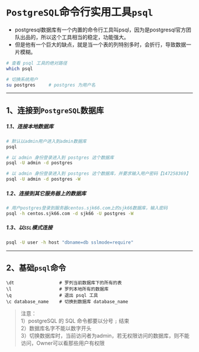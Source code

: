 # `PostgreSQL`命令行实用工具`psql`
- postgresql数据库有一个内置的命令行工具叫psql，因为是postgresql官方团队出品的，所以这个工具相当的稳定，功能强大。
- 但是他有一个巨大的缺点，就是当一个表的列特别多时，会折行，导致数据一片模糊。

```bash
# 查看 psql 工具的绝对路径
which psql

# 切换系统用户
su postgres     # postgres 为用户名
```

---

## 1、连接到`PostgreSQL`数据库

##### 1.1、连接本地数据库

```bash
# 默认以admin用户进入到admin数据库
psql

# 以 admin 身份登录进入到 postgres 这个数据库
psql -U admin -d postgres 

# 以 admin 身份登录进入到 postgres 这个数据库，并要求输入用户密码【147258369】
psql -U admin -d postgres -W   
```

##### 1.2、连接到其它服务器上的数据库
```bash
# 用户postgres登录到服务器centos.sjk66.com上的sjk66数据库，输入密码
psql -h centos.sjk66.com -d sjk66 -U postgres -W 
```

##### 1.3、以`SSL`模式连接
```bash
psql -U user -h host "dbname=db sslmode=require"
```

---

## 2、基础`psql`命令
```psql
\dt                 # 罗列当前数据库下的所有的表 
\l                  # 罗列本地所有的数据库
\q                  # 退出 psql 工具
\c database_name    # 切换到数据库 database_name
```
>注意：     
1）postgreSQL 的 SQL 命令都要以分号 `;` 结束     
2）数据库名字不能以数字开头     
3）切换数据库时，当前访问者为admin，若无权限访问的数据库，则不能访问，Owner可以看那些用户有权限 




